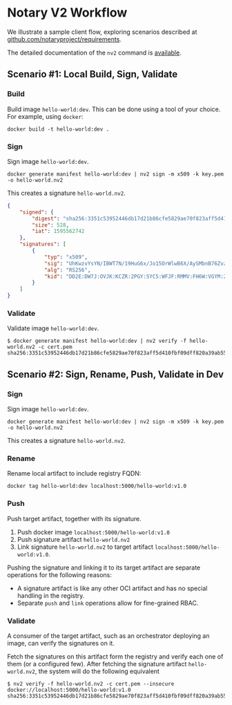 # Notary V2 Workflow

We illustrate a sample client flow, exploring scenarios described at [github.com/notaryproject/requirements](https://github.com/notaryproject/requirements/blob/master/scenarios.md).

The detailed documentation of the `nv2` command is [available](../nv2/README.md).

## Scenario #1: Local Build, Sign, Validate

### Build 

Build image `hello-world:dev`. This can be done using a tool of your choice. For example, using `docker`:

```shell
docker build -t hello-world:dev .
```

### Sign

Sign image `hello-world:dev`.

```shell
docker generate manifest hello-world:dev | nv2 sign -m x509 -k key.pem -o hello-world.nv2
```

This creates a signature `hello-world.nv2`.

```json
{
    "signed": {
        "digest": "sha256:3351c53952446db17d21b86cfe5829ae70f823aff5d410fbf09dff820a39ab55",
        "size": 528,
        "iat": 1595562742
    },
    "signatures": [
        {
            "typ": "x509",
            "sig": "UhKwzvYsYN/IBWT7N/19HuG6x/Jo15OrWlwB6X/AySMbnB76ZvzID6zHZxD1l9bDRugAL+HV1KGQV1Vv6P9b7NosT2Z0mbVeTdMltdZndRTZkv5ozZtUXgknuGg9EkvvNLP3THsfK6Tm5dU3uk+rdk//cJ+T9/sYizt0zzAXC0gR/MJ3SxXwaGyQ6TqqQr94QyzPgEpn5ActZwNJ4WRPRpTutic95Na99cxjAYLKyhusPUYbXu1BICUv2EkUviSISrtyM+yHe4tX1m5Q4Qc0+labgsD3K82ezCGhRYQb2jCPSlDw0r2x1s3KbK2dlGXpSgz9DrhM+x4L2UEyp0cnsg==",
            "alg": "RS256",
            "kid": "DD2E:DW7J:OVJK:KCZR:2PGY:SYC5:WFJF:RMMV:FH6W:VGYM:2WW4:7ZGC"
        }
    ]
}
```

### Validate

Validate image `hello-world:dev`.

```
$ docker generate manifest hello-world:dev | nv2 verify -f hello-world.nv2 -c cert.pem
sha256:3351c53952446db17d21b86cfe5829ae70f823aff5d410fbf09dff820a39ab55
```

## Scenario #2: Sign, Rename, Push, Validate in Dev

### Sign

Sign image `hello-world:dev`.

```shell
docker generate manifest hello-world:dev | nv2 sign -m x509 -k key.pem -o hello-world.nv2
```

This creates a signature `hello-world.nv2`.

### Rename

Rename local artifact to include registry FQDN:

```shell
docker tag hello-world:dev localhost:5000/hello-world:v1.0
```

### Push

Push target artifact, together with its signature. 

1. Push docker image `localhost:5000/hello-world:v1.0`
2. Push signature artifact `hello-world.nv2`
3. Link signature `hello-world.nv2` to target artifact `localhost:5000/hello-world:v1.0`.

Pushing the signature and linking it to its target artifact are separate operations for the following reasons:

- A signature artifact is like any other OCI artifact and has no special handling in the registry.
- Separate `push` and `link` operations allow for fine-grained RBAC.

### Validate

A consumer of the target artifact, such as an orchestrator deploying an image, can verify the signatures on it.

Fetch the signatures on this artifact form the registry and verify each one of them (or a configured few). After fetching the signature artifact `hello-world.nv2`, the system will do the following equivalent 

```
$ nv2 verify -f hello-world.nv2 -c cert.pem --insecure docker://localhost:5000/hello-world:v1.0
sha256:3351c53952446db17d21b86cfe5829ae70f823aff5d410fbf09dff820a39ab55
```
